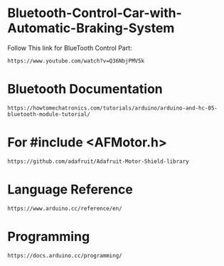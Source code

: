 # Bluetooth-Control-Car-with-Automatic-Braking-System
Follow This link for BlueTooth Control Part:<br>
```
https://www.youtube.com/watch?v=Q36NbjPMV5k
```
# Bluetooth Documentation 
    https://howtomechatronics.com/tutorials/arduino/arduino-and-hc-05-bluetooth-module-tutorial/


# For #include <AFMotor.h>
    https://github.com/adafruit/Adafruit-Motor-Shield-library

# Language Reference
    https://www.arduino.cc/reference/en/

# Programming 
    https://docs.arduino.cc/programming/

